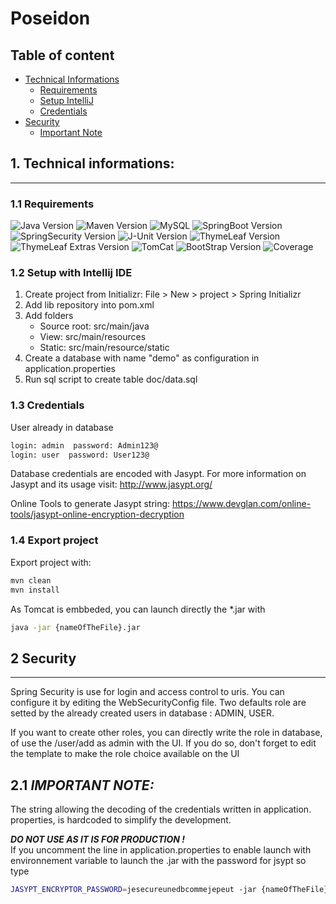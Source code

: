 # Poseidon

## Table of content

* [Technical Informations](#1-technical-informations)
    * [Requirements](#11-requirements)
    * [Setup IntelliJ](#12-setup-with-intellij-ide)
    * [Credentials](#13-credentials)
* [Security](#2-security)
    * [Important Note](#21-important-note)

## 1. Technical informations:

---

### 1.1 Requirements

![Java Version](https://img.shields.io/badge/Java-8.0-red)
![Maven Version](https://img.shields.io/badge/Maven-3.6.3-blue)
![MySQL](https://img.shields.io/badge/MySQL-8.0.21-cyan)
![SpringBoot Version](https://img.shields.io/badge/Spring%20Boot-2.4.2-brightgreen)
![SpringSecurity Version](https://img.shields.io/badge/Spring%20Security-5.3.3-brightgreen)
![J-Unit Version](https://img.shields.io/badge/JUnit-5.7.0-orange)
![ThymeLeaf Version](https://img.shields.io/badge/ThymeLeaf-3.0.12-orange)
![ThymeLeaf Extras Version](https://img.shields.io/badge/ThymeLeaf%20Extras%20Java%208%20Runtime-3.0.4-orange)
![TomCat](https://img.shields.io/badge/TomCat:8080-9.0.41-brightgreen)
![BootStrap Version](https://img.shields.io/badge/BootStrap-4.3.1-blue)
![Coverage](https://img.shields.io/badge/Coverage%20with%20IT-95%25-green)

### 1.2 Setup with Intellij IDE

1. Create project from Initializr: File > New > project > Spring Initializr
2. Add lib repository into pom.xml
3. Add folders
    - Source root: src/main/java
    - View: src/main/resources
    - Static: src/main/resource/static
4. Create a database with name "demo" as configuration in application.properties
5. Run sql script to create table doc/data.sql

### 1.3 Credentials

User already in database

```bash
login: admin  password: Admin123@
login: user  password: User123@
```

Database credentials are encoded with Jasypt. For more information on Jasypt and its usage visit:
http://www.jasypt.org/

Online Tools to generate Jasypt string:
https://www.devglan.com/online-tools/jasypt-online-encryption-decryption

### 1.4 Export project

Export project with:

```bash
mvn clean
mvn install
```

As Tomcat is embbeded, you can launch directly the *.jar with

```bash
java -jar {nameOfTheFile}.jar
```

## 2 Security

---
Spring Security is use for login and access control to uris. You can configure it by editing the
WebSecurityConfig file. Two defaults role are setted by the already created users in database :
ADMIN, USER.

If you want to create other roles, you can directly write the role in database, of use the /user/add
as admin with the UI. If you do so, don't forget to edit the template to make the role choice
available on the UI

## 2.1 ***IMPORTANT NOTE:***

The string allowing the decoding of the credentials written in application. properties, is hardcoded
to simplify the development.

***DO NOT USE AS IT IS FOR PRODUCTION !***\
If you uncomment the line in application.properties to enable launch with environnement variable to
launch the .jar with the password for jsypt so type

```bash
JASYPT_ENCRYPTOR_PASSWORD=jesecureunedbcommejepeut -jar {nameOfTheFile}.jar
```

